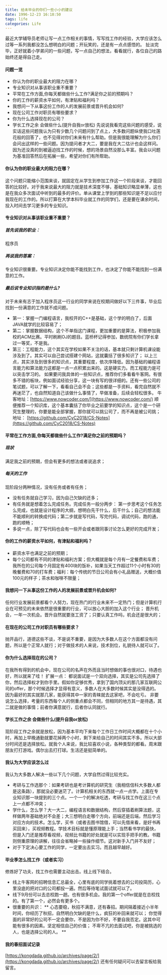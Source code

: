 ```yaml
---
title: 给未毕业的你们一些小小的建议
date: 1996-12-23 16:18:50
tags: life
categories: Life
---
```

最近大学辅导员老师让写一点工作相关的事情，写写找工作的经验，大学应该怎么过等一系列我都没怎么想明白的问题；开玩笑的，还是有一点点感悟的。
扯淡完毕，正好就着小学弟问的一些问题，写一点自己的想法，看看就行，各位自己的路始终还是得自己走。
<!-- more -->

#### 问题一览
- 你认为你的职业最大的阻力在哪？
- 专业知识对从事该职业重不重要？
- 平常在工作方面,你每天都做些什么工作?满足你之前的预期吗？
- 你的工作的薪资水平如何，有津贴和福利吗？
- 我想问一下从事这份工作的人的发展前景或晋升机会如何?
- 现在公司工作对职员有哪些要求？
- 你为什么选择现在的公司？
- 学长工作之余 会做些什么(提升自我or放松)
先说说我看完这些问题的感受，说实话这些问题我认为只有少数几个问题问到了点上，大多数问题纵使我口吐莲花般的回答了，也不见得对你们未来有什么帮助。但是我很能理解为什么你们会问出这样的一些问题。因为提问者才大二，要是我在大二估计也会这样问。因为还没真的到被逼迫找工作的时候，想的场景自然没那么丰富。我会以问题为基准回答然后在拓展一些，希望对你们有所帮助。

#### 你认为你的职业最大的阻力在哪？
这个问题只能缩小范围来谈，就固定在从学生到参加工作这一个阶段来谈，才能回答的比较好。对于我来说最大的阻力就是技术深度不够，基础知识略显单薄，这也是在我众多次面试中听到的最多的评价。单从课堂上学到的那些知识是不足以应付我现在的工作的。所以打算在大学本科毕业就工作的同学们，还是要在课余时间，投入时间去学习更多的专业知识。

#### 专业知识对从事该职业重不重要？
##### 首先说我的职业：
程序员
##### 再说我的答案：
专业知识很重要。专业知识决定你能不能找到工作，也决定了你能不能找到一份满意的工作。
##### 最后说专业知识指的是什么?
对于未来有志于加入程序员这一行业的同学来说在校期间做好以下三件事，毕业后找到一份满意的工作就不成问题。
- 第一：掌握一门编程语言，我校开的C++是基础，这个学的明白了，后面JAVA就学的比较容易了；
- 第二：掌握数据结构，这个不单指这门课程，更加重要的是算法，积极参加我校的ACM比赛。平时刷刷OJ的题目。蓝桥杯记得参加，数统院有你们学长拿过一等奖，不是我。
- 第三：工程能力，这个其实在学校如果不关注的话，基本就只剩计算机课设能涉及到了。其实可以自己尝试搭建个网站，这就囊括了很多知识了；
以上三点，其实涉及到很多的知识点，其重要程度，依次序降低。因为基础的编程语言能力和算法能力这都是一点一点积累出来的。这是硬实力。而工程能力是可以突击学习的。
如果要问我具体的一些知识点，推荐你们多看看牛客网。有很多不错的板块，例如面试经验分享，这一块有写的很详细的。还有一些公司的笔试题，可以了解一下，看看自己会不会；这些都是一手资料，看完自然就不再迷茫了，也自然知道自己该做什么事情了，早做准备，后续会轻松很多。
牛客地址：[https://www.nowcoder.com/](https://www.nowcoder.com/)
顺便推荐一个知识库，这个基本囊括了你毕业之前要学的知识点，这个是一个研究生整理的，你要是能全部掌握，那你就可以挑公司了，而不再是被公司挑；
地址： [https://github.com/CyC2018/CS-Notes](https://github.com/CyC2018/CS-Notes)

#### 平常在工作方面,你每天都做些什么工作?满足你之前的预期吗？
##### 现状
满足我之前的预期，但会有更多的想法或者说追求；
##### 每天的工作
现阶段分两种情况，没有任务或者有任务；
- 没有任务就自己学习，因为自己欠缺的还多；
- 有任务就是想着怎么完成任务。完成任务一般分两步： 第一步思考这个任务怎么完成，也就是设计程序的大纲，想明白先干什么，后干什么；自己的想法能不能顺利的转换成代码；第二步就是写代码，写完代码，调试代码，跑的通，跑的顺畅；
- 多说一点，除了写代码也会有一些开会或者跟同事讨论怎么更好的完成开发；

#### 你的工作的薪资水平如何，有津贴和福利吗？
- 薪资水平也满足之前的预期；
- 每个公司都有不同的津贴和福利方案；但大概就是每个月有一定餐费和车费；
我所在的公司每个月固定有400块的饭补，如果当天工作超过11个小时有30的晚餐费和70的打车费；福利：每个传统的节日公司会有小礼品赠送，大概价值100元的样子；茶水和咖啡不限量；

#### 我想问一下从事这份工作的人的发展前景或晋升机会如何?
任何行业发展前景都看个人努力，现在热门的行业未来不一定热门；但是计算机行业在可预见的未来依然是很重要的行业，可以放心大胆的加入这个行业；
晋升机会，一年一次机会。晋升自然就要涨工资了；只要认真工作吗，机会还是很大的；

#### 在现在的公司工作对职员有哪些要求？
抛开品行，道德这些不谈，不是说不重要，是因为大多数人在这个方面都没有问题，所以是个正常人就行；对于做技术的人来说，技术到位，礼貌待人就可以了。

#### 你为什么选择现在的公司？
在我所有得到的机会中，现在公司的名声在外而且当时想做的事也很对口，待遇也好，所以就来了哇！
扩展一点：
都说面试是一个双向选择，其实是公司先选择了你，然后选择权才到你手里。假如你足够优秀，拿到了国内顶尖的那几家互联网公司的offer，那个时候选择才显得有意义，多数人在大多数时候其实是没得选的。因为最好的其实就那几家，能获得其中一家的青睐就去这家吧，不会吃亏。
非要说怎么选择，考量的东西每个人的侧重点都会不同，但相同的地方其一是待遇，其二就是做的事情；前者你满意就行，后者你认同就行。

#### 学长工作之余 会做些什么(提升自我or放松)
现阶段工作之余就是放松，因为基本平均下来每个工作日工作时间大概都在十个小时，再加上早晚通勤就要花掉两个小时，剩下来给自己的时间其实不多。所以大部分时间还是选择放松。就我个人来说，我比较喜欢小说，各种类型的都看。周末跟朋友打打游戏。偶尔出去打打球。生活还是挺简单的。

#### 我认为大学应该怎么过
我认为大多数人解决一些以下几个问题，大学自然过得比较充实。
- 考研与工作选那个：如果考研也是考计算机的研究生（我相信信科大多数人都是这条路），那就没必要迷茫了。计算机相关的东西就一点一点学。上面在专业知识那一块提到的三个点。一个一个的解决吃透，考研与找工作在这三个点上一点都不冲突；
- 学什么，怎么学？大一大二，编程语言和数据结构，然后穿插着刷算法题，这样做两年基础绝对不会差；大三想明白走哪个方向，前端还是后端，然后学习对应方向的技术。怎么学，买书（或者去图书馆借，可以先借来看，是好书再买回来），买视频教程。学技术目标就是懂原理能上手；当然看书学的最快，但是入门还是推荐看视频，视频比书籍的好处就是可以实现手把手的教。书籍则侧重原理的讲解，往往会省略掉一些操作细节。这对新手入门并不友好；
- 对于下定决心要工作的同学，一定要出去实习。而且越早越好。

#### 毕业季怎么找工作（或者实习）
修炼好了功夫，找工作也需要主动出击。线上线下结合。
- 线上牛客网的招聘信息汇总最全，心里有底的同学挑着想去的公司投简历，心里没底的把对口的公司都投一遍。然后等待笔试面试就可以了。
- 线下9月份可以去总校跑一趟。也有很多机会。我的第一个offer就是在总校找的。有了第一个，必然会有更多个。
- 很重要的共识：
**
心态要稳，秋招不满意，还有春招。期间隔着接近小半年时间，你经历了秋招，自然明白欠缺的是什么，疯狂的补回来就可以；
你觉得面的非常好的公司不一定会要你，不是因为你不好，不要自我否定。这其中可能有很多的因素。坚定相信自己的价值；
不卑不亢的去面试吧，你是被挑选的人，也是选择公司的人。
**
#### 我的春招面试记录
[https://kongdada.github.io/archives/page/2/](https://kongdada.github.io/archives/page/2/)
还有任何疑问可以去留言板给我留言。